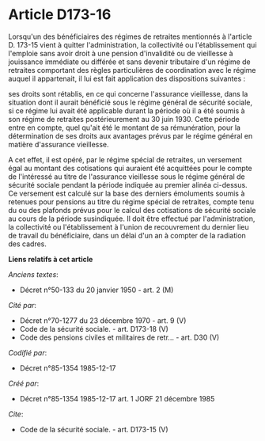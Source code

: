 # Article D173-16

Lorsqu'un des bénéficiaires des régimes de retraites mentionnés à l'article D. 173-15 vient à quitter l'administration, la
collectivité ou l'établissement qui l'emploie sans avoir droit à une pension d'invalidité ou de vieillesse à jouissance
immédiate ou différée et sans devenir tributaire d'un régime de retraites comportant des règles particulières de coordination
avec le régime auquel il appartenait, il lui est fait application des dispositions suivantes :

ses droits sont rétablis, en ce qui concerne l'assurance vieillesse, dans la situation dont il aurait bénéficié sous le
régime général de sécurité sociale, si ce régime lui avait été applicable durant la période où il a été soumis à son régime
de retraites postérieurement au 30 juin 1930. Cette période entre en compte, quel qu'ait été le montant de sa rémunération,
pour la détermination de ses droits aux avantages prévus par le régime général en matière d'assurance vieillesse. 

A cet effet, il est opéré, par le régime spécial de retraites, un versement égal au montant des cotisations qui auraient été
acquittées pour le compte de l'intéressé au titre de l'assurance vieillesse sous le régime général de sécurité sociale
pendant la période indiquée au premier alinéa ci-dessus. Ce versement est calculé sur la base des derniers émoluments soumis
à retenues pour pensions au titre du régime spécial de retraites, compte tenu du ou des plafonds prévus pour le calcul des
cotisations de sécurité sociale au cours de la période susindiquée. Il doit être effectué par l'administration, la
collectivité ou l'établissement à l'union de recouvrement du dernier lieu de travail du bénéficiaire, dans un délai d'un an à
compter de la radiation des cadres.

**Liens relatifs à cet article**

_Anciens textes_:

  - Décret n°50-133 du 20 janvier 1950 - art. 2 (M)

_Cité par_:

  - Décret n°70-1277 du 23 décembre 1970 - art. 9 (V)
  - Code de la sécurité sociale. - art. D173-18 (V)
  - Code des pensions civiles et militaires de retr... - art. D30 (V)

_Codifié par_:

  - Décret n°85-1354 1985-12-17

_Créé par_:

  - Décret n°85-1354 1985-12-17 art. 1 JORF 21 décembre 1985

_Cite_:

  - Code de la sécurité sociale. - art. D173-15 (V)
